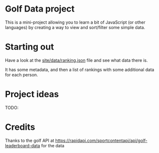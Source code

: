 Golf Data project
=================

This is a mini-project allowing you to learn a bit of JavaScript (or other languages) by creating a way to view and
sort/filter some simple data.

# Starting out

Have a look at the [site/data/ranking.json](site/data/ranking.json) file and see what data there is.

It has some metadata, and then a list of rankings with some additional data for each person.

# Project ideas

TODO:

# Credits

Thanks to the golf API at https://rapidapi.com/sportcontentapi/api/golf-leaderboard-data for the data




